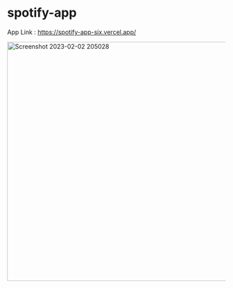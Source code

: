 # spotify-app

App Link : https://spotify-app-six.vercel.app/

<img width="550" alt="Screenshot 2023-02-02 205028" src="https://user-images.githubusercontent.com/116058405/216365729-debd45ad-a5d6-492b-9495-73f2ed896053.png">
